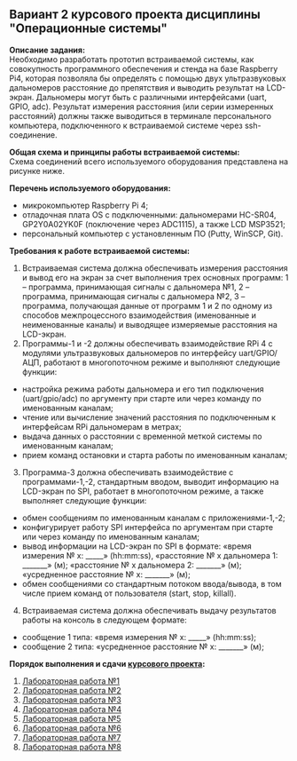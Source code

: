 ## Вариант 2 курсового проекта дисциплины "Операционные системы"

__Описание задания:__  
Необходимо разработать прототип встраиваемой системы, как совокупность программного обеспечения и стенда на базе Raspberry Pi4, которая позволяла бы определять c помощью двух ультразвуковых дальномеров расстояние до препятствия и выводить результат на LCD-экран. Дальномеры могут быть с различными интерфейсами (uart, GPIO, adc). Результат измерения расстояния (или серии измеренных расстояний) должны также выводиться в терминале персонального компьютера, подключенного к встраиваемой системе через ssh-соединение.   

__Общая схема и принципы работы встраиваемой системы:__  
Схема соединений всего используемого оборудования представлена на рисунке ниже.


__Перечень используемого оборудования:__
* микрокомпьютер Raspberry Pi 4;
* отладочная плата OS с подключенными: дальномерами HC-SR04, GP2Y0A02YK0F (поключение через ADC1115), а также LCD MSP3521;
* персональный компьютер c установленным ПО (Putty, WinSCP, Git).

__Требования к работе встраиваемой системы:__  
1. Встраиваемая система должна обеспечивать измерения расстояния и вывод его на экран за счет выполнения трех основных программ: 1 – программа, принимающая сигналы с дальномера №1, 2 – программа, принимающая сигналы с дальномера №2, 3 – программа, получающая данные от программ 1 и 2 по одному из способов межпроцессного взаимодействия (именованные и неименованные каналы) и выводящее измеряемые расстояния на LCD-экран.
2. Программы-1 и -2 должны обеспечивать взаимодействие RPi 4 с модулями ультразвуковых дальномеров по интерфейсу uart/GPIO/АЦП, работают в многопоточном режиме и выполняют следующие функции:
* настройка режима работы дальномера и его тип подключения (uart/gpio/adc) по аргументу при старте или через команду по именованным каналам;
* чтение или вычисление значений расстояния по подключенным к интерфейсам RPi дальномерам в метрах;
* выдача данных о расстоянии с временной меткой системы по именованным каналам;
* прием команд остановки и старта работы по именованным каналам;
3. Программа-3 должна обеспечивать взаимодействие с программами-1,-2, стандартным вводом, выводит информацию на LCD-экран по SPI, работает в многопоточном режиме, а также выполняет следующие функции:
* обмен сообщениям по именованным каналам с приложениями-1,-2;
* конфигурирует работу SPI интерфейса по аргументам при старте или через команду по именованным каналам;
* вывод информации на LCD-экран по SPI в формате: «время измерения № х: _____» (hh:mm:ss), «расстояние № х дальномера 1: _______» (м); «расстояние № х дальномера 2: _______» (м); «усредненное расстояние № х: _______» (м);
* обмен сообщениями со стандартным потоком ввода/вывода, в том числе прием команд от пользователя (start, stop, killall).
4. Встраиваемая система должна обеспечивать выдачу результатов работы на консоль в следующем формате: 
* сообщение 1 типа: «время измерения № х: _____» (hh:mm:ss);
* сообщение 2 типа: «усредненное расстояние № х: _______» (м);

__Порядок выполнения и сдачи [курсового проекта](task_v02.md):__
1. [Лабораторная работа №1](lab_01.md)
2. [Лабораторная работа №2](lab_02.md)
3. [Лабораторная работа №3](lab_03.md)
4. [Лабораторная работа №4](lab_04.md)
5. [Лабораторная работа №5](lab_05.md)
6. [Лабораторная работа №6](lab_06.md)
7. [Лабораторная работа №7](lab_07.md)
8. [Лабораторная работа №8](lab_08.md)